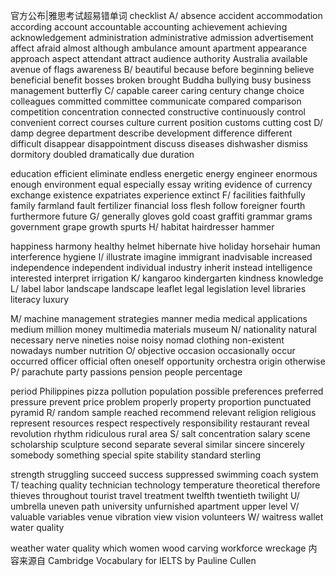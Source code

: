 官方公布|雅思考试超易错单词 checklist
A/
absence
accident
accommodation
according
account
accountable
accounting
achievement
achieving
acknowledgement
administration
administrative
admission
advertisement
affect
afraid
almost
although
ambulance
amount
apartment
appearance
approach
aspect
attendant
attract
audience
authority
Australia
available
avenue of flags
awareness
B/
beautiful
because
before
beginning
believe
beneficial
benefit
bosses
broken
brought
Buddha
bullying
busy
business management
butterfly
C/
capable
career
caring
century
change
choice
colleagues
committed
committee
communicate
compared
comparison
competition
concentration
connected
constructive
continuously
control
convenient
correct
courses
culture
current position
customs
cutting cost
D/
damp
degree
department
describe
development
difference
different
difficult
disappear
disappointment
discuss
diseases
dishwasher
dismiss
dormitory
doubled
dramatically
due
duration

education
efficient
eliminate
endless
energetic
energy
engineer
enormous
enough
environment
equal
especially
essay writing
evidence of currency
exchange
existence
expatriates
experience
extinct
F/
facilities
faithfully
family
farmland
fault
fertilizer
financial loss
flesh
follow
foreigner
fourth
furthermore
future
G/
generally
gloves
gold coast
graffiti
grammar
grams
government
grape
growth spurts
H/
habitat hairdresser hammer

happiness
harmony
healthy
helmet
hibernate
hive
holiday
horsehair
human interference
hygiene
I/
illustrate
imagine
immigrant
inadvisable
increased
independence
independent
individual
industry
inherit
instead
intelligence
interested
interpret
irrigation
K/
kangaroo
kindergarten
kindness
knowledge
L/
label
labor
landscape 
landscape 
leaflet
legal legislation
level
libraries
literacy
luxury

M/
machine
management strategies
manner
media
medical applications
medium
million
money
multimedia materials
museum 
N/
nationality
natural
necessary
nerve
nineties
noise
noisy
nomad clothing
non-existent
nowadays
number
nutrition 
O/
objective
occasion
occasionally
occur
occurred
officer
official
often
oneself
opportunity
orchestra
origin
otherwise
P/
parachute
party
passions
pension
people
percentage






period
Philippines
pizza
pollution
population
possible
preferences
preferred
pressure
prevent
price
problem
properly
property
proportion
punctuated
pyramid
R/
random sample
reached
recommend
relevant
religion
religious
represent
resources
respect
respectively
responsibility
restaurant
reveal
revolution
rhythm
ridiculous
rural area
S/
salt concentration
salary
scene
scholarship
sculpture
second
separate
several
similar
sincere
sincerely
somebody
something
special
spite
stability
standard
sterling



strength
struggling
succeed
success
suppressed
swimming coach
system 
T/
teaching quality
technician
technology
temperature
theoretical
therefore
thieves throughout
tourist
travel
treatment
twelfth
twentieth
twilight 
U/
umbrella
uneven path
university
unfurnished apartment
upper level
V/
valuable
variables
venue
vibration
view
vision
volunteers 
W/
waitress wallet water quality




weather
water quality
which
women
wood carving
workforce
wreckage
内容来源自
Cambridge Vocabulary for IELTS by Pauline Cullen